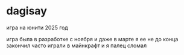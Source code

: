# dagisay
игра на юнити 2025 год


игра была в разработке с ноября и даже в марте я ее не до конца закончил часто играли в майнкрафт и я палец сломал
